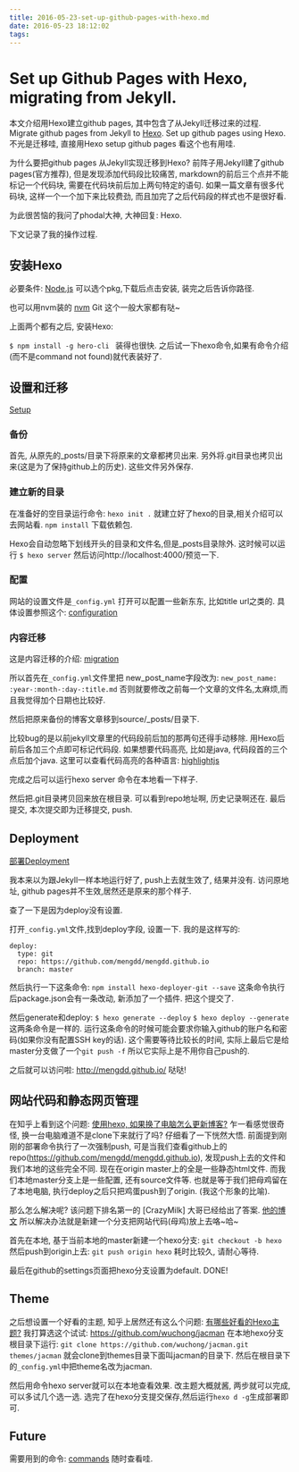 ```yaml
---
title: 2016-05-23-set-up-github-pages-with-hexo.md
date: 2016-05-23 18:12:02
tags:
---
```


# Set up Github Pages with Hexo, migrating from Jekyll.

本文介绍用Hexo建立github pages, 其中包含了从Jekyll迁移过来的过程.
Migrate github pages from Jekyll to [Hexo](https://hexo.io/docs/index.html).
Set up github pages using Hexo.
不光是迁移哇, 直接用Hexo setup github pages 看这个也有用哇.

<!-- more -->

为什么要把github pages 从Jekyll实现迁移到Hexo?
前阵子用Jekyll建了github pages(官方推荐), 但是发现添加代码段比较痛苦, markdown的前后三个点并不能标记一个代码块, 需要在代码块前后加上两句特定的语句.
如果一篇文章有很多代码块, 这样一个一个加下来比较费劲, 而且加完了之后代码段的样式也不是很好看.

为此很苦恼的我问了phodal大神, 大神回复: Hexo.

下文记录了我的操作过程.

## 安装Hexo
必要条件:
[Node.js](https://nodejs.org/en/)
可以选个pkg,下载后点击安装, 装完之后告诉你路径.

也可以用nvm装的
[nvm](https://github.com/creationix/nvm)
Git
这个一般大家都有哒~

上面两个都有之后, 安装Hexo:

`$ npm install -g hero-cli `
装得也很快.
之后试一下hexo命令,如果有命令介绍(而不是command not found)就代表装好了.

## 设置和迁移
[Setup](https://hexo.io/docs/setup.html)

### 备份
首先, 从原先的_posts/目录下将原来的文章都拷贝出来.
另外将.git目录也拷贝出来(这是为了保持github上的历史).
这些文件另外保存.

### 建立新的目录
在准备好的空目录运行命令:
`hexo init .`
就建立好了hexo的目录,相关介绍可以去网站看.
`npm install` 下载依赖包.

Hexo会自动忽略下划线开头的目录和文件名,但是_posts目录除外.
这时候可以运行
`$ hexo server`
然后访问http://localhost:4000/预览一下.

### 配置
网站的设置文件是`_config.yml`
打开可以配置一些新东东, 比如title url之类的.
具体设置参照这个: [configuration](https://hexo.io/docs/configuration.html)

### 内容迁移
这是内容迁移的介绍:
[migration](https://hexo.io/docs/migration.html)

所以首先在`_config.yml`文件里把 new_post_name字段改为:
`new_post_name: :year-:month-:day-:title.md`
否则就要修改之前每一个文章的文件名,太麻烦,而且我觉得加个日期也比较好.

然后把原来备份的博客文章移到source/_posts/目录下.

比较bug的是以前jekyll文章里的代码段前后加的那两句还得手动移除.
用Hexo后 前后各加三个点即可标记代码段.
如果想要代码高亮, 比如是java, 代码段首的三个点后加个java.
这里可以查看代码高亮的各种语言: [highlightjs](http://highlightjs.readthedocs.io/en/latest/css-classes-reference.html)

完成之后可以运行hexo server 命令在本地看一下样子.

然后把.git目录拷贝回来放在根目录. 可以看到repo地址啊, 历史记录啊还在.
最后提交, 本次提交即为迁移提交, push.

## Deployment
[部署Deployment](https://hexo.io/docs/deployment.html)

我本来以为跟Jekyll一样本地运行好了, push上去就生效了, 结果并没有.
访问原地址, github pages并不生效,居然还是原来的那个样子.

查了一下是因为deploy没有设置.

打开`_config.yml`文件,找到deploy字段, 设置一下.
我的是这样写的:

```
deploy:
  type: git
  repo: https://github.com/mengdd/mengdd.github.io
  branch: master
```

然后执行一下这条命令:
`npm install hexo-deployer-git --save`
这条命令执行后package.json会有一条改动, 新添加了一个插件.
把这个提交了.

然后generate和deploy:
`$ hexo generate --deploy`
`$ hexo deploy --generate`
这两条命令是一样的.
运行这条命令的时候可能会要求你输入github的账户名和密码(如果你没有配置SSH key的话).
这个需要等待比较长的时间, 实际上最后它是给master分支做了一个`git push -f`
所以它实际上是不用你自己push的.

之后就可以访问啦: http://mengdd.github.io/
哒哒!

## 网站代码和静态网页管理
在知乎上看到这个问题: [使用hexo, 如果换了电脑怎么更新博客?](https://www.zhihu.com/question/21193762)
乍一看感觉很奇怪, 换一台电脑难道不是clone下来就行了吗? 仔细看了一下恍然大悟.
前面提到刚刚的部署命令执行了一次强制push, 可是当我们查看github上的repo(https://github.com/mengdd/mengdd.github.io),
发现push上去的文件和我们本地的这些完全不同.
现在在origin master上的全是一些静态html文件.
而我们本地master分支上是一些配置, 还有source文件等.
也就是等于我们把母鸡留在了本地电脑, 执行deploy之后只把鸡蛋push到了origin. (我这个形象的比喻).

那么怎么解决呢? 该问题下排名第一的 [CrazyMilk] 大哥已经给出了答案.
[他的博文](http://crazymilk.github.io/2015/12/28/GitHub-Pages-Hexo%E6%90%AD%E5%BB%BA%E5%8D%9A%E5%AE%A2/)
所以解决办法就是新建一个分支把网站代码(母鸡)放上去咯~哈~

首先在本地, 基于当前本地的master新建一个hexo分支:
`git checkout -b hexo`
然后push到origin上去:
`git push origin hexo`
耗时比较久, 请耐心等待.

最后在github的settings页面把hexo分支设置为default.
DONE!

## Theme
之后想设置一个好看的主题, 知乎上居然还有这么个问题:
[有哪些好看的Hexo主题?](https://www.zhihu.com/question/24422335)
我打算选这个试试: https://github.com/wuchong/jacman
在本地hexo分支根目录下运行:
`git clone https://github.com/wuchong/jacman.git themes/jacman`
就会clone到themes目录下面叫jacman的目录下.
然后在根目录下的`_config.yml`中把theme名改为jacman.

然后用命令hexo server就可以在本地查看效果.
改主题大概就酱, 两步就可以完成, 可以多试几个选一选.
选完了在hexo分支提交保存,然后运行`hexo d -g`生成部署即可.

## Future
需要用到的命令: [commands](https://hexo.io/docs/commands.html) 随时查看哇.




